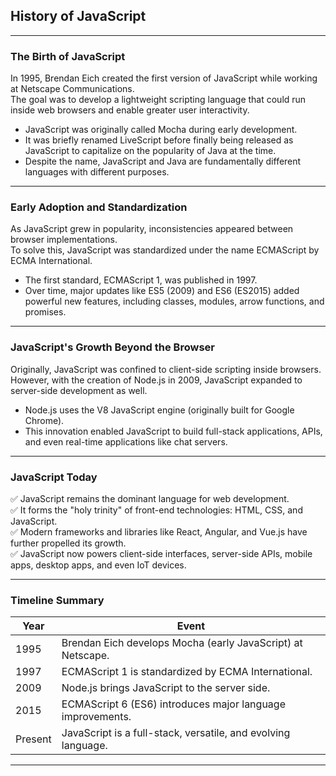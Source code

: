 ## History of JavaScript

---

### The Birth of JavaScript

In 1995, <span class="emphasis">Brendan Eich</span> created the first version of JavaScript while working at <span class="emphasis">Netscape Communications</span>.  
The goal was to develop a lightweight scripting language that could run inside web browsers and enable greater user interactivity.

- JavaScript was originally called <span class="emphasis">Mocha</span> during early development.
- It was briefly renamed <span class="emphasis">LiveScript</span> before finally being released as <span class="emphasis">JavaScript</span> to capitalize on the popularity of Java at the time.
- Despite the name, JavaScript and Java are fundamentally different languages with different purposes.

---

### Early Adoption and Standardization

As JavaScript grew in popularity, inconsistencies appeared between browser implementations.  
To solve this, JavaScript was standardized under the name <span class="emphasis">ECMAScript</span> by <span class="emphasis">ECMA International</span>.

- The first standard, <span class="secondEmphasis">ECMAScript 1</span>, was published in 1997.
- Over time, major updates like <span class="secondEmphasis">ES5</span> (2009) and <span class="secondEmphasis">ES6 (ES2015)</span> added powerful new features, including classes, modules, arrow functions, and promises.

---

### JavaScript's Growth Beyond the Browser

Originally, JavaScript was confined to client-side scripting inside browsers.  
However, with the creation of <span class="emphasis">Node.js</span> in 2009, JavaScript expanded to server-side development as well.

- <span class="emphasis">Node.js</span> uses the <span class="emphasis">V8 JavaScript engine</span> (originally built for Google Chrome).
- This innovation enabled JavaScript to build full-stack applications, APIs, and even real-time applications like chat servers.

---

### JavaScript Today

✅ JavaScript remains the dominant language for web development.  
✅ It forms the "holy trinity" of front-end technologies: <span class="secondEmphasis">HTML</span>, <span class="secondEmphasis">CSS</span>, and <span class="secondEmphasis">JavaScript</span>.  
✅ Modern frameworks and libraries like <span class="emphasis">React</span>, <span class="emphasis">Angular</span>, and <span class="emphasis">Vue.js</span> have further propelled its growth.  
✅ JavaScript now powers client-side interfaces, server-side APIs, mobile apps, desktop apps, and even IoT devices.

---

### Timeline Summary

<table class="notesTable">
  <thead>
    <tr class="tableHeader">
      <th class="tableCellHeader">Year</th>
      <th class="tableCellHeader">Event</th>
    </tr>
  </thead>
  <tbody>
    <tr class="tableRow">
      <td class="tableCell">1995</td>
      <td class="tableCell">Brendan Eich develops Mocha (early JavaScript) at Netscape.</td>
    </tr>
    <tr class="tableRow">
      <td class="tableCell">1997</td>
      <td class="tableCell">ECMAScript 1 is standardized by ECMA International.</td>
    </tr>
    <tr class="tableRow">
      <td class="tableCell">2009</td>
      <td class="tableCell">Node.js brings JavaScript to the server side.</td>
    </tr>
    <tr class="tableRow">
      <td class="tableCell">2015</td>
      <td class="tableCell">ECMAScript 6 (ES6) introduces major language improvements.</td>
    </tr>
    <tr class="tableRow">
      <td class="tableCell">Present</td>
      <td class="tableCell">JavaScript is a full-stack, versatile, and evolving language.</td>
    </tr>
  </tbody>
</table>

---
